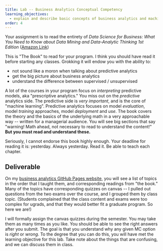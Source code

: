 ```yaml
---
title: Lab -- Business Analytics Conceptual Competency
learning_objectives:
  - explain and describe basic concepts of business analytics and machine learning
order: 4
---
```


Your assignment is to read the entirety of _Data Science for Business: What You Need to Know about Data Mining and Data-Analytic Thinking 1st Edition_ ([Amazon Link](https://www.amazon.com/Data-Science-Business-Data-Analytic-Thinking/dp/1449361323))

This is "The Book" to read for your program. I think you should have read it before starting any classes. Grokking it will endow you with the ability to:

* not sound like a moron when talking about predictive analytics
* get the big picture about business analytics
* understand the difference between supervised / unsupervised

A lot of the courses in your program focus on _interpreting_ predictive models, aka "prescriptive analytics." You miss out on the _predictive_ analytics side. The predictive side is _very important_, and is the core of "machine learning". Predictive analytics focuses on model _evaluation_, model _training_ approaches, model _deployment_ and _use_. The book covers the theory and the basics of the underlying math in a very approachable way -- written for a managerial audience. You will see big sections that say "warning! Math ahead, not necessary to read to understand the content!" **But you must read and understand these.**

Seriously, I cannot endorse this book highly enough. Your deadline for reading it is: yesterday. Always yesterday. Read it. Be able to teach each chapter.

## Deliverable

On my [business analytics GitHub Pages website](https://classes.daveeargle.com/business-analytics/), you will see a list of topics in the order that I taught them, and corresponding readings from "the book." Many of the topics have corresponding quizzes on canvas -- I pulled out questions from the two exams over the course,
and I grouped them by class topic. (Students complained that the class content and exams were too complex for ugrads, and that
they would better fit a graduate program. So here we are!)

I will formally assign the canvas quizzes during the semester. You may take them as many times as you like. You
should be able to see the right answers after you submit. The goal is that you understand why any given MC option is _right_ or _wrong_. To the degree that you can
do this, you will have met the learning objective for this lab. Take note about the things that are
confusing, and we can discuss them in class.
